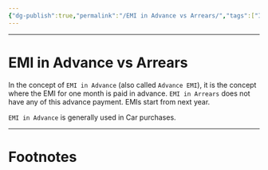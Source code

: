 ```yaml
---
{"dg-publish":true,"permalink":"/EMI in Advance vs Arrears/","tags":["Investing"]}
---
```



---
# EMI in Advance vs Arrears
In the concept of `EMI in Advance` (also called `Advance EMI`), it is the concept where the EMI for one month is paid in advance. `EMI in Arrears` does not have any of this advance payment. EMIs start from next year.

`EMI in Advance` is generally used in Car purchases.

---
# Footnotes